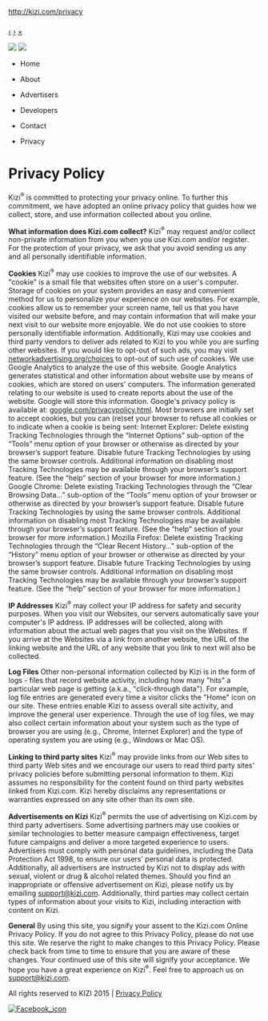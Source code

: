 http://kizi.com/privacy

### 

<a href="" class="prev">‹</a> <a href="" class="next">›</a> <a href="" class="close">×</a> <a href="" class="play-pause"></a>

[](/)

<img src="http://cdn0.kizi.com/assets/new_about/mobile_top_menu-0854580c255c3d2fca733fdbee3bf06e.png" class="menu-icon" /> <img src="http://cdn0.kizi.com/assets/new_about/mobile_top_menu_close-1c8d32a147b9affdfe52b5822cac7d8f.png" class="close-icon" />
[](/)

-   [](/)

    Home
-   [](/about)

    About
-   [](/advertisers)

    Advertisers
-   [](/developers)

    Developers
-   [](/contact)

    Contact
-   <a href="/privacy" class="active"></a>

    Privacy

Privacy Policy
==============

Kizi<sup>®</sup> is committed to protecting your privacy online. To further this commitment, we have adopted an online privacy policy that guides how we collect, store, and use information collected about you online.

**What information does Kizi.com collect?**
Kizi<sup>®</sup> may request and/or collect non-private information from you when you use Kizi.com and/or register. For the protection of your privacy, we ask that you avoid sending us any and all personally identifiable information.

**Cookies**
Kizi<sup>®</sup> may use cookies to improve the use of our websites. A "cookie" is a small file that websites often store on a user's computer. Storage of cookies on your system provides an easy and convenient method for us to personalize your experience on our websites. For example, cookies allow us to remember your screen name, tell us that you have visited our website before, and may contain information that will make your next visit to our website more enjoyable. We do not use cookies to store personally identifiable information. Additionally, Kizi may use cookies and third party vendors to deliver ads related to Kizi to you while you are surfing other websites. If you would like to opt-out of such ads, you may visit [networkadvertising.org/choices](https://www.networkadvertising.org/choices/) to opt-out of such use of cookies.
We use Google Analytics to analyze the use of this website. Google Analytics generates statistical and other information about website use by means of cookies, which are stored on users' computers. The information generated relating to our website is used to create reports about the use of the website. Google will store this information. Google's privacy policy is available at: [google.com/privacypolicy.html](http://www.google.com/privacypolicy.html).
Most browsers are initially set to accept cookies, but you can (re)set your browser to refuse all cookies or to indicate when a cookie is being sent:
<span>Internet Explorer:</span>
Delete existing Tracking Technologies through the “Internet Options” sub-option of the “Tools” menu option of your browser or otherwise as directed by your browser’s support feature. Disable future Tracking Technologies by using the same browser controls. Additional information on disabling most Tracking Technologies may be available through your browser’s support feature. (See the “help” section of your browser for more information.)
<span>Google Chrome:</span>
Delete existing Tracking Technologies through the “Clear Browsing Data…” sub-option of the “Tools” menu option of your browser or otherwise as directed by your browser’s support feature. Disable future Tracking Technologies by using the same browser controls. Additional information on disabling most Tracking Technologies may be available through your browser’s support feature. (See the “help” section of your browser for more information.)
<span>Mozilla Firefox:</span>
Delete existing Tracking Technologies through the “Clear Recent History…” sub-option of the “History” menu option of your browser or otherwise as directed by your browser’s support feature. Disable future Tracking Technologies by using the same browser controls. Additional information on disabling most Tracking Technologies may be available through your browser’s support feature. (See the “help” section of your browser for more information.)

**IP Addresses**
Kizi<sup>®</sup> may collect your IP address for safety and security purposes.
When you visit our Websites, our servers automatically save your computer's IP address. IP addresses will be collected, along with information about the actual web pages that you visit on the Websites. If you arrive at the Websites via a link from another website, the URL of the linking website and the URL of any website that you link to next will also be collected.

**Log Files**
Other non-personal information collected by Kizi is in the form of logs - files that record website activity, including how many "hits" a particular web page is getting (a.k.a., "click-through data"). For example, log file entries are generated every time a visitor clicks the "Home" icon on our site. These entries enable Kizi to assess overall site activity, and improve the general user experience. Through the use of log files, we may also collect certain information about your system such as the type of browser you are using (e.g., Chrome, Internet Explorer) and the type of operating system you are using (e.g., Windows or Mac OS).

**Linking to third party sites**
Kizi<sup>®</sup> may provide links from our Web sites to third party Web sites and we encourage our users to read third party sites' privacy policies before submitting personal information to them. Kizi assumes no responsibility for the content found on third party websites linked from Kizi.com. Kizi hereby disclaims any representations or warranties expressed on any site other than its own site.

**Advertisements on Kizi**
Kizi<sup>®</sup> permits the use of advertising on Kizi.com by third party advertisers. Some advertising partners may use cookies or similar technologies to better measure campaign effectiveness, target future campaigns and deliver a more targeted experience to users. Advertisers must comply with personal data guidelines, including the Data Protection Act 1998, to ensure our users’ personal data is protected. Additionally, all advertisers are instructed by Kizi not to display ads with sexual, violent or drug & alcohol related themes. Should you find an inappropriate or offensive advertisement on Kizi, please notify us by emailing <support@kizi.com>. Additionally, third parties may collect certain types of information about your visits to Kizi, including interaction with content on Kizi.

**General**
By using this site, you signify your assent to the Kizi.com Online Privacy Policy. If you do not agree to this Privacy Policy, please do not use this site. We reserve the right to make changes to this Privacy Policy. Please check back from time to time to ensure that you are aware of these changes. Your continued use of this site will signify your acceptance. We hope you have a great experience on Kizi<sup>®</sup>. Feel free to approach us on <support@kizi.com>.

<span>All rights reserved to KIZI 2015</span> <span class="separator">|</span> [Privacy Policy](/privacy)

<a href="https://www.facebook.com/kizi" class="fb_icon_link"><img src="http://cdn0.kizi.com/assets/new_about/facebook_icon-f490f36fa9424b092d2d76c7500826a7.png" alt="Facebook_icon" id="fb_icon" /></a>
